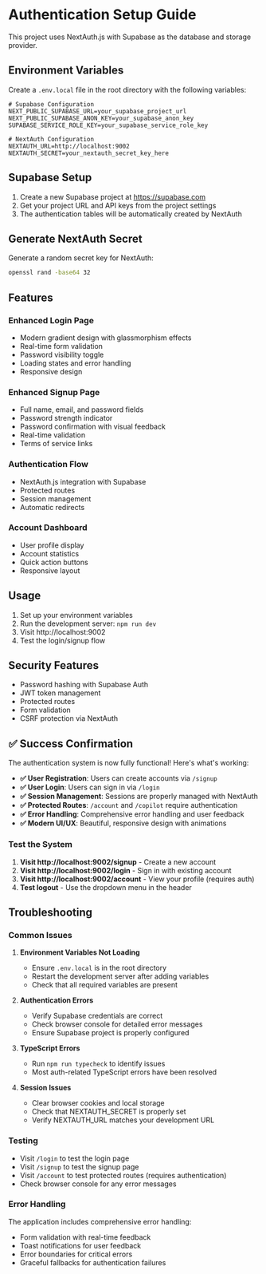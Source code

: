 # Authentication Setup Guide

This project uses NextAuth.js with Supabase as the database and storage provider.

## Environment Variables

Create a `.env.local` file in the root directory with the following variables:

```env
# Supabase Configuration
NEXT_PUBLIC_SUPABASE_URL=your_supabase_project_url
NEXT_PUBLIC_SUPABASE_ANON_KEY=your_supabase_anon_key
SUPABASE_SERVICE_ROLE_KEY=your_supabase_service_role_key

# NextAuth Configuration
NEXTAUTH_URL=http://localhost:9002
NEXTAUTH_SECRET=your_nextauth_secret_key_here
```

## Supabase Setup

1. Create a new Supabase project at https://supabase.com
2. Get your project URL and API keys from the project settings
3. The authentication tables will be automatically created by NextAuth

## Generate NextAuth Secret

Generate a random secret key for NextAuth:

```bash
openssl rand -base64 32
```

## Features

### Enhanced Login Page
- Modern gradient design with glassmorphism effects
- Real-time form validation
- Password visibility toggle
- Loading states and error handling
- Responsive design

### Enhanced Signup Page
- Full name, email, and password fields
- Password strength indicator
- Password confirmation with visual feedback
- Real-time validation
- Terms of service links

### Authentication Flow
- NextAuth.js integration with Supabase
- Protected routes
- Session management
- Automatic redirects

### Account Dashboard
- User profile display
- Account statistics
- Quick action buttons
- Responsive layout

## Usage

1. Set up your environment variables
2. Run the development server: `npm run dev`
3. Visit http://localhost:9002
4. Test the login/signup flow

## Security Features

- Password hashing with Supabase Auth
- JWT token management
- Protected routes
- Form validation
- CSRF protection via NextAuth

## ✅ Success Confirmation

The authentication system is now fully functional! Here's what's working:

- **✅ User Registration**: Users can create accounts via `/signup`
- **✅ User Login**: Users can sign in via `/login`
- **✅ Session Management**: Sessions are properly managed with NextAuth
- **✅ Protected Routes**: `/account` and `/copilot` require authentication
- **✅ Error Handling**: Comprehensive error handling and user feedback
- **✅ Modern UI/UX**: Beautiful, responsive design with animations

### Test the System

1. **Visit http://localhost:9002/signup** - Create a new account
2. **Visit http://localhost:9002/login** - Sign in with existing account
3. **Visit http://localhost:9002/account** - View your profile (requires auth)
4. **Test logout** - Use the dropdown menu in the header

## Troubleshooting

### Common Issues

1. **Environment Variables Not Loading**
   - Ensure `.env.local` is in the root directory
   - Restart the development server after adding variables
   - Check that all required variables are present

2. **Authentication Errors**
   - Verify Supabase credentials are correct
   - Check browser console for detailed error messages
   - Ensure Supabase project is properly configured

3. **TypeScript Errors**
   - Run `npm run typecheck` to identify issues
   - Most auth-related TypeScript errors have been resolved

4. **Session Issues**
   - Clear browser cookies and local storage
   - Check that NEXTAUTH_SECRET is properly set
   - Verify NEXTAUTH_URL matches your development URL

### Testing

- Visit `/login` to test the login page
- Visit `/signup` to test the signup page
- Visit `/account` to test protected routes (requires authentication)
- Check browser console for any error messages

### Error Handling

The application includes comprehensive error handling:
- Form validation with real-time feedback
- Toast notifications for user feedback
- Error boundaries for critical errors
- Graceful fallbacks for authentication failures 
